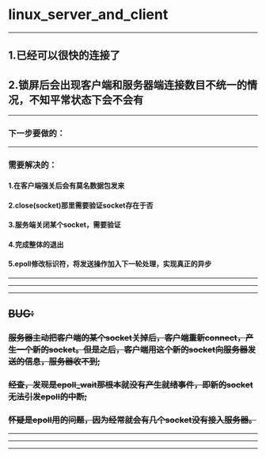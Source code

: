 # linux_server_and_client
------------------------------------------------
##  1.已经可以很快的连接了
##  2.锁屏后会出现客户端和服务器端连接数目不统一的情况，不知平常状态下会不会有
------------------------------------------------
### 下一步要做的：
------------------------------------------------
### 需要解决的：
####	1.在客户端强关后会有莫名数据包发来
####	2.close(socket)那里需要验证socket存在于否
#### 	3.服务端关闭某个socket，需要验证
####	4.完成整体的退出
####	5.epoll修改标识符，将发送操作加入下一轮处理，实现真正的异步
------------------------------------------------
------------------------------------------------
------------------------------------------------
## ~~BUG:~~
### ~~服务器主动把客户端的某个socket关掉后，客户端重新connect，产生一个新的socket。但是之后，客户端用这个新的socket向服务器发送的信息，服务器收不到;~~
### ~~经查，发现是epoll_wait那根本就没有产生就绪事件，即新的socket无法引发epoll的中断;~~
### ~~怀疑是epoll用的问题，因为经常就会有几个socket没有接入服务器。~~
------------------------------------------------
------------------------------------------------
------------------------------------------------

